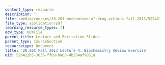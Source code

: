 ```yaml
---
content_type: resource
description: ''
file: /media/courses/20-201-mechanisms-of-drug-actions-fall-2013/526421b53836ff09ba034b254af9851a_MIT20_201F13_L4_biochem2.pdf
file_type: application/pdf
learning_resource_types: []
ocw_type: OCWFile
parent_title: Lecture and Recitation Slides
parent_type: CourseSection
resourcetype: Document
title: '20.201 Fall 2013 Lecture 4: Biochemistry Review Exercise'
uid: 526421b5-3836-ff09-ba03-4b254af9851a
---
```

